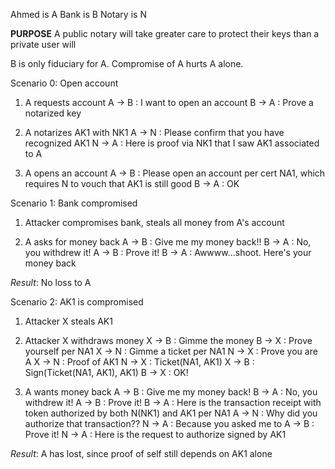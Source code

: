 Ahmed  is A
Bank   is B
Notary is N
 
**PURPOSE**
A public notary will take greater care to protect their keys than a private user will


B is only fiduciary for A.
Compromise of A hurts A alone.
 
Scenario 0: Open account

1. A requests account
A -> B : I want to open an account
B -> A : Prove a notarized key

2. A notarizes AK1 with NK1
A -> N : Please confirm that you have recognized AK1
N -> A : Here is proof via NK1 that I saw AK1 associated to A

3. A opens an account
A -> B : Please open an account per cert NA1, which requires N to vouch that AK1 is still good
B -> A : OK

Scenario 1: Bank compromised

1. Attacker compromises bank, steals all money from A's account

2. A asks for money back
A -> B : Give me my money back!!
B -> A : No, you withdrew it!
A -> B : Prove it!
B -> A : Awwww...shoot. Here's your money back

*Result*: No loss to A

Scenario 2: AK1 is compromised

1. Attacker X steals AK1

2. Attacker X withdraws money
X -> B : Gimme the money
B -> X : Prove yourself per NA1
X -> N : Gimme a ticket per NA1
N -> X : Prove you are A
X -> N : Proof of AK1
N -> X : Ticket(NA1, AK1)
X -> B : Sign(Ticket(NA1, AK1), AK1)
B -> X : OK!

3. A wants money back
A -> B : Give me my money back!
B -> A : No, you withdrew it!
A -> B : Prove it!
B -> A : Here is the transaction receipt with token authorized by both N(NK1) and AK1 per NA1
A -> N : Why did you authorize that transaction??
N -> A : Because you asked me to
A -> B : Prove it!
N -> A : Here is the request to authorize signed by AK1

*Result*: A has lost, since proof of self still depends on AK1 alone

